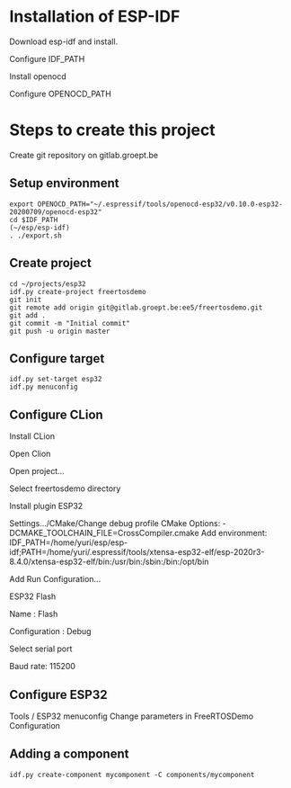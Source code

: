 # Installation of ESP-IDF

Download esp-idf and install.

Configure IDF_PATH

Install openocd

Configure OPENOCD_PATH


# Steps to create this project

Create git repository on gitlab.groept.be

## Setup environment

```
export OPENOCD_PATH="~/.espressif/tools/openocd-esp32/v0.10.0-esp32-20200709/openocd-esp32"
cd $IDF_PATH
(~/esp/esp-idf)
. ./export.sh
```

## Create project

```
cd ~/projects/esp32
idf.py create-project freertosdemo
git init
git remote add origin git@gitlab.groept.be:ee5/freertosdemo.git
git add .
git commit -m "Initial commit"
git push -u origin master
```

## Configure target

```
idf.py set-target esp32
idf.py menuconfig
```
## Configure CLion

Install CLion

Open Clion

Open project...

Select freertosdemo directory

Install plugin ESP32

Settings.../CMake/Change debug profile
CMake Options: -DCMAKE_TOOLCHAIN_FILE=CrossCompiler.cmake
Add environment: IDF_PATH=/home/yuri/esp/esp-idf;PATH=/home/yuri/.espressif/tools/xtensa-esp32-elf/esp-2020r3-8.4.0/xtensa-esp32-elf/bin:/usr/bin:/sbin:/bin:/opt/bin

Add Run Configuration...

ESP32 Flash

Name : Flash

Configuration : Debug

Select serial port

Baud rate: 115200

## Configure ESP32

Tools / ESP32 menuconfig
Change parameters in FreeRTOSDemo Configuration

## Adding a component

```
idf.py create-component mycomponent -C components/mycomponent
```
